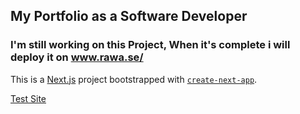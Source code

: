 ## My Portfolio as a Software Developer    
### I'm still working on this Project, When it's complete i will deploy it on www.rawa.se/

This is a [Next.js](https://nextjs.org/) project bootstrapped with [`create-next-app`](https://github.com/vercel/next.js/tree/canary/packages/create-next-app).

[Test Site](https://portfolio-self-omega-19.vercel.app/)


